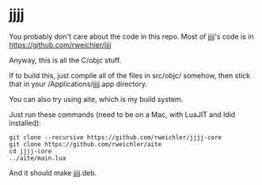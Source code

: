 # jjjj

You probably don't care about the code in this repo. Most of jjjj's code is in https://github.com/rweichler/jjjj

Anyway, this is all the C/objc stuff.

If to build this, just compile all of the files in src/objc/ somehow, then stick that in your /Applications/jjjj.app directory.

You can also try using aite, which is my build system.

Just run these commands (need to be on a Mac, with LuaJIT and ldid installed):

```
git clone --recursive https://github.com/rweichler/jjjj-core
git clone https://github.com/rweichler/aite
cd jjjj-core
../aite/main.lua
```

And it should make jjjj.deb.
